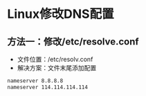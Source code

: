 # Linux修改DNS配置


## 方法一：修改/etc/resolve.conf
* 文件位置：/etc/resolv.conf
* 解决方案：文件末尾添加配置
```bash
nameserver 8.8.8.8
nameserver 114.114.114.114
```
